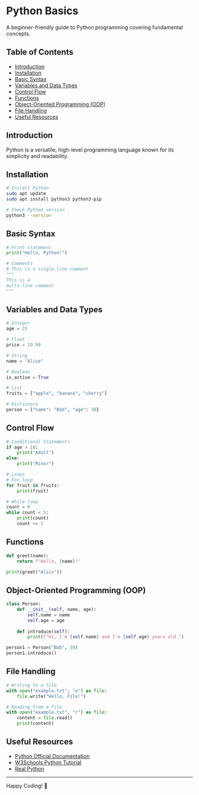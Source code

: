 # Python Basics

A beginner-friendly guide to Python programming covering fundamental concepts.

## Table of Contents
- [Introduction](#introduction)
- [Installation](#installation)
- [Basic Syntax](#basic-syntax)
- [Variables and Data Types](#variables-and-data-types)
- [Control Flow](#control-flow)
- [Functions](#functions)
- [Object-Oriented Programming (OOP)](#object-oriented-programming-oop)
- [File Handling](#file-handling)
- [Useful Resources](#useful-resources)

## Introduction
Python is a versatile, high-level programming language known for its simplicity and readability.

## Installation
```bash
# Install Python
sudo apt update
sudo apt install python3 python3-pip

# Check Python version
python3 --version
```

## Basic Syntax
```python
# Print statement
print("Hello, Python!")

# Comments
# This is a single-line comment
"""
This is a 
multi-line comment
"""
```

## Variables and Data Types
```python
# Integer
age = 25

# Float
price = 19.99

# String
name = "Alice"

# Boolean
is_active = True

# List
fruits = ["apple", "banana", "cherry"]

# Dictionary
person = {"name": "Bob", "age": 30}
```

## Control Flow
```python
# Conditional Statements
if age > 18:
    print("Adult")
else:
    print("Minor")

# Loops
# For loop
for fruit in fruits:
    print(fruit)

# While loop
count = 0
while count < 5:
    print(count)
    count += 1
```

## Functions
```python
def greet(name):
    return f"Hello, {name}!"

print(greet("Alice"))
```

## Object-Oriented Programming (OOP)
```python
class Person:
    def __init__(self, name, age):
        self.name = name
        self.age = age
    
    def introduce(self):
        print(f"Hi, I'm {self.name} and I'm {self.age} years old.")

person1 = Person("Bob", 30)
person1.introduce()
```

## File Handling
```python
# Writing to a file
with open("example.txt", "w") as file:
    file.write("Hello, File!")

# Reading from a file
with open("example.txt", "r") as file:
    content = file.read()
    print(content)
```

## Useful Resources
- [Python Official Documentation](https://docs.python.org/3/)
- [W3Schools Python Tutorial](https://www.w3schools.com/python/)
- [Real Python](https://realpython.com/)

---

Happy Coding! 🚀
